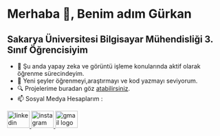 # Merhaba 👋, Benim adım Gürkan

## Sakarya Üniversitesi Bilgisayar Mühendisliği 3. Sınıf Öğrencisiyim

- 🧠 Şu anda yapay zeka ve görüntü işleme konularında aktif olarak öğrenme sürecindeyim.
- 🌱 Yeni şeyler öğrenmeyi,araştırmayı ve kod yazmayı seviyorum.
- 🔍 Projelerime buradan göz [atabilirsiniz](https://github.com/Gurkahramann?tab=repositories).
- 📫 Sosyal Medya Hesaplarım :
<div align="left">
  <a href="https://www.linkedin.com/in/gurkahraman16/">
    <img src="https://raw.githubusercontent.com/maurodesouza/profile-readme-generator/master/src/assets/icons/social/linkedin/default.svg" width="52" height="40" alt="linkedin logo"  />
  </a>
  <a href="https://www.instagram.com/gurkahramann">
    <img src="https://raw.githubusercontent.com/maurodesouza/profile-readme-generator/master/src/assets/icons/social/instagram/default.svg" width="52" height="40" alt="instagram logo"  />
  </a>
  <a href="mailto:gurkankhrmn24@gmail.com">
    <img src="https://raw.githubusercontent.com/maurodesouza/profile-readme-generator/master/src/assets/icons/social/gmail/default.svg" width="52" height="40" alt="gmail logo"  />
  </a>
</div>
